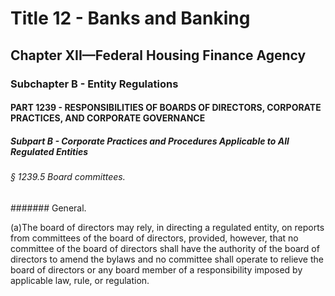 
# Title 12 - Banks and Banking
## Chapter XII—Federal Housing Finance Agency
### Subchapter B - Entity Regulations
#### PART 1239 - RESPONSIBILITIES OF BOARDS OF DIRECTORS, CORPORATE PRACTICES, AND CORPORATE GOVERNANCE
##### Subpart B - Corporate Practices and Procedures Applicable to All Regulated Entities
###### § 1239.5 Board committees.
####### General.

(a)The board of directors may rely, in directing a regulated entity, on reports from committees of the board of directors, provided, however, that no committee of the board of directors shall have the authority of the board of directors to amend the bylaws and no committee shall operate to relieve the board of directors or any board member of a responsibility imposed by applicable law, rule, or regulation.
